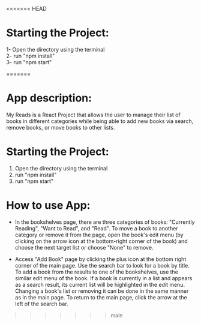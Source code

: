 <<<<<<< HEAD
# Starting the Project:

1- Open the directory using the terminal <br />
2- run "npm install" <br />
3- run "npm start" <br />

=======
# App description:
My Reads is a React Project that allows the user to manage their list of books in different categories while being able to add new books via search, remove books, or move books to other lists.

# Starting the Project:

1. Open the directory using the terminal <br />
2. run "npm install" <br />
3. run "npm start" <br />

# How to use App:
- In the bookshelves page, there are three categories of books: "Currently Reading", "Want to Read", and "Read". To move a book to another category or remove it from the page, open the book's edit menu (by clicking on the arrow icon at the bottom-right corner of the book) and choose the next target list or choose "None" to remove.

- Access "Add Book" page by clicking the plus icon at the bottom right corner of the main page. Use the search bar to look for a book by title. To add a book from the results to one of the bookshelves, use the similar edit menu of the book. If a book is currently in a list and appears as a search result, its current list will be highlighted in the edit menu. Changing a book's list or removing it can be done in the same manner as in the main page. To return to the main page, click the arrow at the left of the search bar. 


>>>>>>> main
